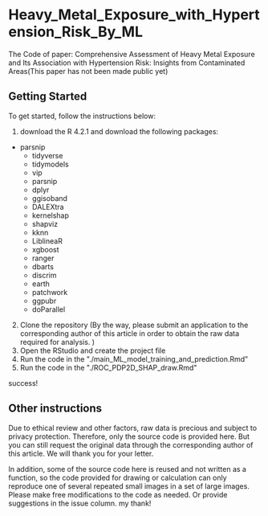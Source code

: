 # Heavy_Metal_Exposure_with_Hypertension_Risk_By_ML
The Code of paper: Comprehensive Assessment of Heavy Metal Exposure and Its Association with Hypertension Risk: Insights from Contaminated Areas(This paper has not been made public yet)

## Getting Started

To get started, follow the instructions below:

1. download the R 4.2.1 and download the following packages:

  - parsnip
	- tidyverse
	- tidymodels
	- vip
	- parsnip
	- dplyr
	- ggisoband
	- DALEXtra
	- kernelshap
	- shapviz
	- kknn
	- LiblineaR
	- xgboost
	- ranger
	- dbarts
	- discrim
	- earth
	- patchwork
	- ggpubr
	- doParallel

2. Clone the repository (By the way, please submit an application to the corresponding author of this article in order to obtain the raw data required for analysis. )
3. Open the RStudio and create the project file
4. Run the code in the "./main_ML_model_training_and_prediction.Rmd"
5. Run the code in the "./ROC_PDP2D_SHAP_draw.Rmd"

success!

## Other instructions



Due to ethical review and other factors, raw data is precious and subject to privacy protection. Therefore, only the source code is provided here. But you can still request the original data through the corresponding author of this article. We will thank you for your letter.

In addition, some of the source code here is reused and not written as a function, so the code provided for drawing or calculation can only reproduce one of several repeated small images in a set of large images. Please make free modifications to the code as needed. Or provide suggestions in the issue column. my thank!

